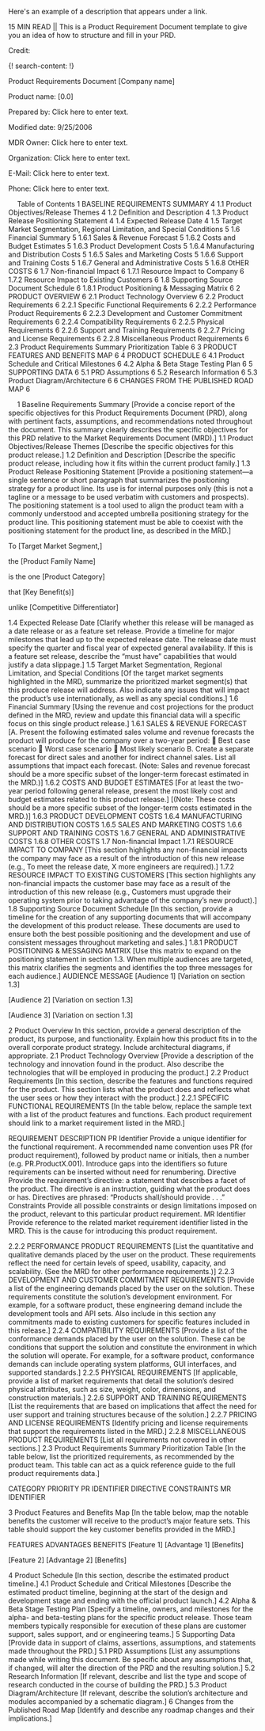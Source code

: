 Here's an example of a description that appears under a link.

15 MIN READ || This is a Product Requirement Document template to give you an idea of how to structure and fill in your PRD. 

Credit: []()

 
{! search-content: !}

 
Product Requirements Document
[Company name]

	 

	
Product name:	[0.0]

Prepared by:	Click here to enter text.

Modified date:	9/25/2006

MDR Owner:	Click here to enter text.

Organization:	Click here to enter text.

E-Mail:	Click here to enter text.

Phone:	Click here to enter text.


 
Table of Contents
1	BASELINE REQUIREMENTS SUMMARY	4
1.1	Product Objectives/Release Themes	4
1.2	Definition and Description	4
1.3	Product Release Positioning Statement	4
1.4	Expected Release Date	4
1.5	Target Market Segmentation, Regional Limitation, and Special Conditions	5
1.6	Financial Summary	5
1.6.1	Sales & Revenue Forecast	5
1.6.2	Costs and Budget Estimates	5
1.6.3	Product Development Costs	5
1.6.4	Manufacturing and Distribution Costs	5
1.6.5	Sales and Marketing Costs	5
1.6.6	Support and Training Costs	5
1.6.7	General and Administrative Costs	5
1.6.8	OtHER COSTS	6
1.7	Non-financial Impact	6
1.7.1	Resource Impact to Company	6
1.7.2	Resource Impact to Existing Customers	6
1.8	Supporting Source Document Schedule	6
1.8.1	Product Positioning & Messaging Matrix	6
2	PRODUCT OVERVIEW	6
2.1	Product Technology Overview	6
2.2	Product Requirements	6
2.2.1	Specific Functional Requirements	6
2.2.2	Performance Product Requirements	6
2.2.3	Development and Customer Commitment Requirements	6
2.2.4	Compatibility Requirements	6
2.2.5	Physical Requirements	6
2.2.6	Support and Training Requirements	6
2.2.7	Pricing and License Requirements	6
2.2.8	Miscellaneous Product Requirements	6
2.3	Product Requirements Summary Prioritization Table	6
3	PRODUCT FEATURES AND BENEFITS MAP	6
4	PRODUCT SCHEDULE	6
4.1	Product Schedule and Critical Milestones	6
4.2	Alpha & Beta Stage Testing Plan	6
5	SUPPORTING DATA	6
5.1	PRD Assumptions	6
5.2	Research Information	6
5.3	Product Diagram/Architecture	6
6	CHANGES FROM THE PUBLISHED ROAD MAP	6

 
1	Baseline Requirements Summary
[Provide a concise report of the specific objectives for this Product Requirements Document (PRD), along with pertinent facts, assumptions, and recommendations noted throughout the document. This summary clearly describes the specific objectives for this PRD relative to the Market Requirements Document (MRD).]
1.1	Product Objectives/Release Themes
[Describe the specific objectives for this product release.]
1.2	Definition and Description
[Describe the specific product release, including how it fits within the current product family.]
1.3	Product Release Positioning Statement
[Provide a positioning statement—a single sentence or short paragraph that summarizes the positioning strategy for a product line. Its use is for internal purposes only (this is not a tagline or a message to be used verbatim with customers and prospects). The positioning statement is a tool used to align the product team with a commonly understood and accepted umbrella positioning strategy for the product line. This positioning statement must be able to coexist with the positioning statement for the product line, as described in the MRD.]

To	[Target Market Segment,]

the	[Product Family Name]

is the one	[Product Category]

that	[Key Benefit(s)]

unlike	[Competitive Differentiator]


1.4	Expected Release Date
[Clarify whether this release will be managed as a date release or as a feature set release. Provide a timeline for major milestones that lead up to the expected release date. The release date must specify the quarter and fiscal year of expected general availability. If this is a feature set release, describe the “must have” capabilities that would justify a data slippage.]
1.5	Target Market Segmentation, Regional Limitation, and Special Conditions
[Of the target market segments highlighted in the MRD, summarize the prioritized market segment(s) that this produce release will address. Also indicate any issues that will impact the product’s use internationally, as well as any special conditions.]
1.6	Financial Summary
[Using the revenue and cost projections for the product defined in the MRD, review and update this financial data will a specific focus on this single product release.]
1.6.1	SALES & REVENUE FORECAST
[A.	Present the following estimated sales volume and revenue forecasts the product will produce for the company over a two-year period:
	Best case scenario
	Worst case scenario
	Most likely scenario
B.	Create a separate forecast for direct sales and another for indirect channel sales.
List all assumptions that impact each forecast.
(Note: Sales and revenue forecast should be a more specific subset of the longer-term forecast estimated in the MRD.)]
1.6.2	COSTS AND BUDGET ESTIMATES
[For at least the two-year period following general release, present the most likely cost and budget estimates related to this product release.]
[(Note: These costs should be a more specific subset of the longer-term costs estimated in the MRD.)]
1.6.3	PRODUCT DEVELOPMENT COSTS
1.6.4	MANUFACTURING AND DISTRIBUTION COSTS
1.6.5	SALES AND MARKETING COSTS
1.6.6	SUPPORT AND TRAINING COSTS
1.6.7	GENERAL AND ADMINISTRATIVE COSTS
1.6.8	OTHER COSTS
1.7	Non-financial Impact
1.7.1	RESOURCE IMPACT TO COMPANY
[This section highlights any non-financial impacts the company may face as a result of the introduction of this new release (e.g., To meet the release date, X more engineers are required).]
1.7.2	RESOURCE IMPACT TO EXISTING CUSTOMERS
[This section highlights any non-financial impacts the customer base may face as a result of the introduction of this new release (e.g., Customers must upgrade their operating system prior to taking advantage of the company’s new product).]
1.8	Supporting Source Document Schedule
[In this section, provide a timeline for the creation of any supporting documents that will accompany the development of this product release. These documents are used to ensure both the best possible positioning and the development and use of consistent messages throughout marketing and sales.]
1.8.1	PRODUCT POSITIONING & MESSAGING MATRIX
[Use this matrix to expand on the positioning statement in section 1.3. When multiple audiences are targeted, this matrix clarifies the segments and identifies the top three messages for each audience.]
AUDIENCE	MESSAGE
[Audience 1]
[Variation on section 1.3]

[Audience 2]
[Variation on section 1.3]

[Audience 3]
[Variation on section 1.3]


2	Product Overview
In this section, provide a general description of the product, its purpose, and functionality. Explain how this product fits in to the overall corporate product strategy. Include architectural diagrams, if appropriate.
2.1	Product Technology Overview
[Provide a description of the technology and innovation found in the product. Also describe the technologies that will be employed in producing the product.]
2.2	Product Requirements
[In this section, describe the features and functions required for the product. This section lists what the product does and reflects what the user sees or how they interact with the product.]
2.2.1	SPECIFIC FUNCTIONAL REQUIREMENTS
[In the table below, replace the sample text with a list of the product features and functions. Each product requirement should link to a market requirement listed in the MRD.]

REQUIREMENT	DESCRIPTION
PR Identifier	Provide a unique identifier for the functional requirement. A recommended name convention uses PR (for product requirement), followed by product name or initials, then a number (e.g. PR.ProductX.001). Introduce gaps into the identifiers so future requirements can be inserted without need for renumbering.
Directive	Provide the requirement’s directive: a statement that describes a facet of the product. The directive is an instruction, guiding what the product does or has. Directives are phrased: “Products shall/should provide . . .”
Constraints	Provide all possible constraints or design limitations imposed on the product, relevant to this particular product requirement.
MR Identifier	Provide reference to the related market requirement identifier listed in the MRD. This is the cause for introducing this product requirement.

2.2.2	PERFORMANCE PRODUCT REQUIREMENTS
[List the quantitative and qualitative demands placed by the user on the product. These requirements reflect the need for certain levels of speed, usability, capacity, and scalability. (See the MRD for other performance requirements.)]
2.2.3	DEVELOPMENT AND CUSTOMER COMMITMENT REQUIREMENTS
[Provide a list of the engineering demands placed by the user on the solution. These requirements constitute the solution’s development environment. For example, for a software product, these engineering demand include the development tools and API sets. Also include in this section any commitments made to existing customers for specific features included in this release.]
2.2.4	COMPATIBILITY REQUIREMENTS
[Provide a list of the conformance demands placed by the user on the solution. These can be conditions that support the solution and constitute the environment in which the solution will operate. For example, for a software product, conformance demands can include operating system platforms, GUI interfaces, and supported standards.]
2.2.5	PHYSICAL REQUIREMENTS
[If applicable, provide a list of market requirements that detail the solution’s desired physical attributes, such as size, weight, color, dimensions, and construction materials.]
2.2.6	SUPPORT AND TRAINING REQUIREMENTS
[List the requirements that are based on implications that affect the need for user support and training structures because of the solution.]
2.2.7	PRICING AND LICENSE REQUIREMENTS
[Identify pricing and license requirements that support the requirements listed in the MRD.]
2.2.8	MISCELLANEOUS PRODUCT REQUIREMENTS
[List all requirements not covered in other sections.]
2.3	Product Requirements Summary Prioritization Table
[In the table below, list the prioritized requirements, as recommended by the product team. This table can act as a quick reference guide to the full product requirements data.]

CATEGORY	PRIORITY	PR IDENTIFIER	DIRECTIVE	CONSTRAINTS	MR IDENTIFIER
					
					
					

3	Product Features and Benefits Map
[In the table below, map the notable benefits the customer will receive to the product’s major feature sets.  This table should support the key customer benefits provided in the MRD.]

FEATURES 	ADVANTAGES 	BENEFITS
[Feature 1]
[Advantage 1]
[Benefits]

[Feature 2]
[Advantage 2]
[Benefits]


4	Product Schedule
[In this section, describe the estimated product timeline.]
4.1	Product Schedule and Critical Milestones
[Describe the estimated product timeline, beginning at the start of the design and development stage and ending with the official product launch.]
4.2	Alpha & Beta Stage Testing Plan
[Specify a timeline, owners, and milestones for the alpha- and beta-testing plans for the specific product release. Those team members typically responsible for execution of these plans are customer support, sales support, and or engineering teams.]
5	Supporting Data
[Provide data in support of claims, assertions, assumptions, and statements made throughout the PRD.]
5.1	PRD Assumptions
[List any assumptions made while writing this document. Be specific about any assumptions that, if changed, will alter the direction of the PRD and the resulting solution.]
5.2	Research Information
[If relevant, describe and list the type and scope of research conducted in the course of building the PRD.]
5.3	Product Diagram/Architecture
[If relevant, describe the solution’s architecture and modules accompanied by a schematic diagram.]
6	Changes from the Published Road Map
[Identify and describe any roadmap changes and their implications.]
